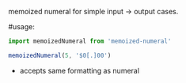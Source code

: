 memoized numeral for simple input -> output cases.

#usage:

```javascript
import memoizedNumeral from 'memoized-numeral'

memoizedNumeral(5, '$0[.]00')
```

* accepts same formatting as numeral
